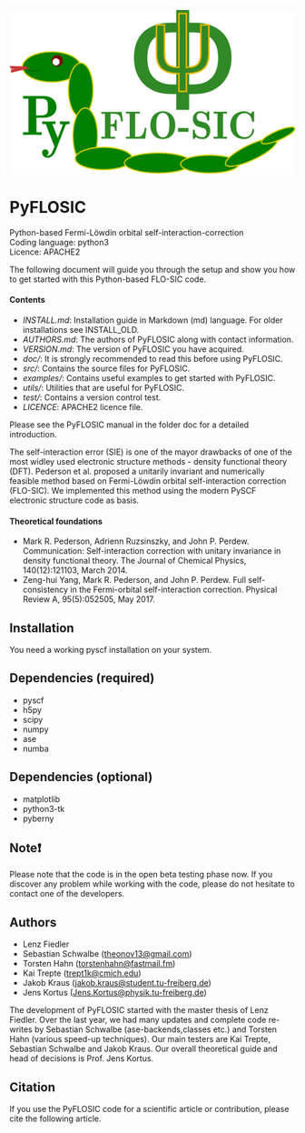 ![GitHub Logo](/images/pyflosic_logo.png)


# PyFLOSIC 
Python-based Fermi-Löwdin orbital self-interaction-correction  
Coding language: python3   
Licence: APACHE2   

The following document will guide you through the setup and show you how to get started with this Python-based FLO-SIC code.

#### Contents

- *INSTALL.md*: Installation guide in Markdown (md) language. For older installations see INSTALL_OLD.  
- *AUTHORS.md*: The authors of PyFLOSIC along with contact information.
- *VERSION.md*: The version of PyFLOSIC you have acquired.
- *doc/*: It is strongly recommended to read this before using PyFLOSIC.
- *src/*: Contains the source files for PyFLOSIC.
- *examples/*: Contains useful examples to get started with PyFLOSIC. 
- *utils/*: Utilities that are useful for PyFLOSIC.
- *test/*: Contains a version control test.
- *LICENCE*: APACHE2 licence file.

Please see the PyFLOSIC manual in the folder doc for a detailed introduction.

The self-interaction error (SIE) is one of the mayor drawbacks of one of the most widley used electronic structure methods - density functional theory (DFT). Pederson et al. proposed a unitarily invariant and numerically feasible method based on Fermi-Löwdin orbital self-interaction correction (FLO-SIC). We implemented this method using the modern PySCF electronic structure code as basis.   

#### Theoretical foundations  
* Mark R. Pederson, Adrienn Ruzsinszky, and John P. Perdew. Communication: Self-interaction correction with unitary invariance in density functional theory. The Journal of Chemical Physics, 140(12):121103, March 2014.
* Zeng-hui Yang, Mark R. Pederson, and John P. Perdew. Full self-consistency in the Fermi-orbital self-interaction correction. Physical Review A, 95(5):052505, May 2017.  

## Installation 
You need a working pyscf installation on your system. 

## Dependencies (required)

* pyscf 
* h5py 
* scipy 
* numpy 
* ase 
* numba 

## Dependencies (optional)

* matplotlib 
* python3-tk
* pyberny


## Note:heavy_exclamation_mark:
Please note that the code is in the open beta testing phase now. If you discover any problem while working with the code, please do not hesitate to contact one of the developers.      

## Authors 

* Lenz Fiedler 
* Sebastian Schwalbe (theonov13@gmail.com)  
* Torsten Hahn (torstenhahn@fastmail.fm)
* Kai Trepte (trept1k@cmich.edu) 
* Jakob Kraus (jakob.kraus@student.tu-freiberg.de) 
* Jens Kortus (Jens.Kortus@physik.tu-freiberg.de)

The development of PyFLOSIC started with the master thesis of Lenz Fiedler. Over the last year, we had many updates and complete code re-writes by Sebastian Schwalbe (ase-backends,classes etc.) and Torsten Hahn (various speed-up techniques). Our main testers are Kai Trepte, Sebastian Schwalbe and Jakob Kraus. Our overall theoretical guide and head of decisions is Prof. Jens Kortus.

## Citation
If you use the PyFLOSIC code for a scientific article or contribution, please cite the following article. 
